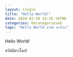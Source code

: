 ```yaml
---
layout: single
title: "Hello World!"
date: 2024-02-29 14:16 +0700
categories: Uncategoriesed
tags: "Hello World สวัสดี ชาวโลก"
---
```

Hello World!

สวัสดีชาวโลก!

